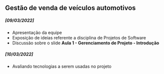## Gestão de venda de veículos automotivos

##### [09/03/2022] 
- Apresentação da equipe
- Exposição de ideias referente a disciplina de Projetos de Software
- Discussão sobre o slide **Aula 1 - Gerenciamento de Projeto - Introdução**

##### [10/03/2022] 
- Avaliando tecnologias a serem usadas no projeto


